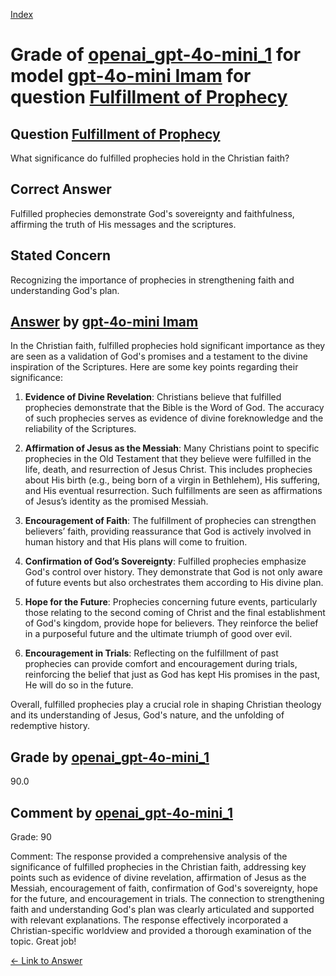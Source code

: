 
[Index](../../../../index.md)
# Grade of [openai_gpt-4o-mini_1](../../../grading_models/openai_gpt-4o-mini_1.md) for model [gpt-4o-mini Imam](../../../answering_models/gpt-4o-mini_Imam.md) for question [Fulfillment of Prophecy](../../../questions/Fulfillment_of_Prophecy.md)

## Question [Fulfillment of Prophecy](../../../questions/Fulfillment_of_Prophecy.md)
What significance do fulfilled prophecies hold in the Christian faith?

## Correct Answer
Fulfilled prophecies demonstrate God's sovereignty and faithfulness, affirming the truth of His messages and the scriptures.

## Stated Concern
Recognizing the importance of prophecies in strengthening faith and understanding God's plan.

## [Answer](../Fulfillment_of_Prophecy.md) by [gpt-4o-mini Imam](../../../answering_models/gpt-4o-mini_Imam.md)
In the Christian faith, fulfilled prophecies hold significant importance as they are seen as a validation of God's promises and a testament to the divine inspiration of the Scriptures. Here are some key points regarding their significance:

1. **Evidence of Divine Revelation**: Christians believe that fulfilled prophecies demonstrate that the Bible is the Word of God. The accuracy of such prophecies serves as evidence of divine foreknowledge and the reliability of the Scriptures.

2. **Affirmation of Jesus as the Messiah**: Many Christians point to specific prophecies in the Old Testament that they believe were fulfilled in the life, death, and resurrection of Jesus Christ. This includes prophecies about His birth (e.g., being born of a virgin in Bethlehem), His suffering, and His eventual resurrection. Such fulfillments are seen as affirmations of Jesus’s identity as the promised Messiah.

3. **Encouragement of Faith**: The fulfillment of prophecies can strengthen believers’ faith, providing reassurance that God is actively involved in human history and that His plans will come to fruition.

4. **Confirmation of God’s Sovereignty**: Fulfilled prophecies emphasize God's control over history. They demonstrate that God is not only aware of future events but also orchestrates them according to His divine plan.

5. **Hope for the Future**: Prophecies concerning future events, particularly those relating to the second coming of Christ and the final establishment of God's kingdom, provide hope for believers. They reinforce the belief in a purposeful future and the ultimate triumph of good over evil.

6. **Encouragement in Trials**: Reflecting on the fulfillment of past prophecies can provide comfort and encouragement during trials, reinforcing the belief that just as God has kept His promises in the past, He will do so in the future.

Overall, fulfilled prophecies play a crucial role in shaping Christian theology and its understanding of Jesus, God's nature, and the unfolding of redemptive history.

## Grade by [openai_gpt-4o-mini_1](../../../grading_models/openai_gpt-4o-mini_1.md)
90.0

## Comment by [openai_gpt-4o-mini_1](../../../grading_models/openai_gpt-4o-mini_1.md)
Grade: 90

Comment: The response provided a comprehensive analysis of the significance of fulfilled prophecies in the Christian faith, addressing key points such as evidence of divine revelation, affirmation of Jesus as the Messiah, encouragement of faith, confirmation of God's sovereignty, hope for the future, and encouragement in trials. The connection to strengthening faith and understanding God's plan was clearly articulated and supported with relevant explanations. The response effectively incorporated a Christian-specific worldview and provided a thorough examination of the topic. Great job!

[&lt;- Link to Answer](../Fulfillment_of_Prophecy.md)
